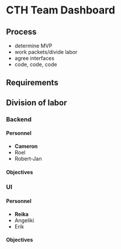 CTH Team Dashboard
==================

## Process

- determine MVP
- work packets/divide labor
- agree interfaces
- code, code, code

## Requirements

## Division of labor

### Backend

#### Personnel

- __Cameron__
- Roel
- Robert-Jan

#### Objectives

### UI

#### Personnel

- __Reika__
- Angeliki
- Erik

#### Objectives
